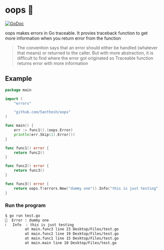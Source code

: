 # oops 🙊
[![GoDoc](https://godoc.org/github.com/5anthosh/oops?status.svg)](https://godoc.org/github.com/5anthosh/oops)

oops makes errors in Go traceable.
It provies traceback function to get more information when you return error from the function

> The convention says that an error should either be handled (whatever that means) or returned to the caller.
> But with more abstraction, it is difficult to find where the error got originated
> so Traceable function returns error with more information

## Example

```go
package main

import (
	"errors"

	"github.com/5anthosh/oops"
)

func main() {
	err := func1().(oops.Error)
	println(err.Skip(1).Error())
}

func func1() error {
	return func2()
}

func func2() error {
	return func3()
}

func func3() error {
	return oops.T(errors.New("dummy one")).Info("this is just testing")
}

```

### Run the program

```sh
$ go run test.go
🔴  Error : dummy one
ℹ️   Info  : this is just testing
         at main.func3 line 23 Desktop/Files/test.go
         at main.func2 line 19 Desktop/Files/test.go
         at main.func1 line 15 Desktop/Files/test.go
         at main.main line 10 Desktop/Files/test.go
```
